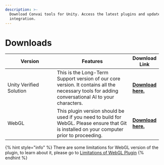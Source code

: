 ```yaml
---
description: >-
  Download Convai tools for Unity. Access the latest plugins and updates for AI
  integration.
---
```


# Downloads

<table><thead><tr><th width="211">Version</th><th width="325">Features</th><th>Download Link</th></tr></thead><tbody><tr><td>Unity Verified Solution</td><td>This is the Long-Term Support version of our core version. It contains all the necessary tools for adding conversational AI to your characters. </td><td><a href="https://assetstore.unity.com/packages/tools/ai/npc-ai-dialog-actions-and-general-intelligence-by-convai-235621"><strong>Download here.</strong></a></td></tr><tr><td>WebGL</td><td>This plugin version should be used if you need to build for WebGL. Please ensure that Git is installed on your computer prior to proceeding.</td><td><a href="https://github.com/Conv-AI/Convai-Unity-WebGL-SDK/releases"><strong>Download here.</strong></a></td></tr></tbody></table>

{% hint style="info" %}
There are some limitations for WebGL version of the plugin, to learn about it, please go to [Limitations of WebGL Plugin](limitations-of-webgl-plugin.md)
{% endhint %}
